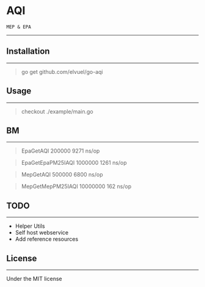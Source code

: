# AQI

	MEP & EPA

***

## Installation

***

> go get github.com/elvuel/go-aqi

## Usage

***

> checkout ./example/main.go

## BM

***

>	EpaGetAQI			200000		9271 ns/op

>	EpaGetEpaPM25IAQI	1000000		1261 ns/op

>	MepGetAQI			500000		6800 ns/op

>	MepGetMepPM25IAQI	10000000	162 ns/op

## TODO

***

* Helper Utils
* Self host webservice
* Add reference resources

## License

***

Under the MIT license